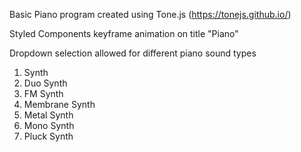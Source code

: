 Basic Piano program created using Tone.js (https://tonejs.github.io/)

Styled Components keyframe animation on title "Piano"

Dropdown selection allowed for different piano sound types
  1. Synth
  2. Duo Synth
  3. FM Synth
  4. Membrane Synth
  5. Metal Synth
  6. Mono Synth
  7. Pluck Synth
